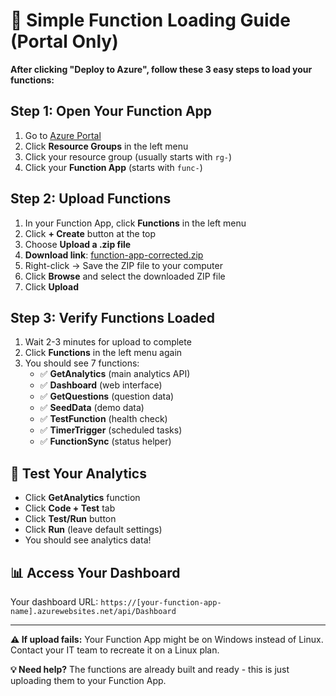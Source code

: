 # 🚀 Simple Function Loading Guide (Portal Only)

**After clicking "Deploy to Azure", follow these 3 easy steps to load your functions:**

## Step 1: Open Your Function App
1. Go to [Azure Portal](https://portal.azure.com)
2. Click **Resource Groups** in the left menu
3. Click your resource group (usually starts with `rg-`)
4. Click your **Function App** (starts with `func-`)

## Step 2: Upload Functions
1. In your Function App, click **Functions** in the left menu
2. Click **+ Create** button at the top
3. Choose **Upload a .zip file**
4. **Download link**: [function-app-corrected.zip](https://github.com/Russ-Holloway/CoPPA-Analytics/raw/main/chatbot-analytics-azure-deploy/function-app-corrected.zip)
5. Right-click → Save the ZIP file to your computer
6. Click **Browse** and select the downloaded ZIP file
7. Click **Upload**

## Step 3: Verify Functions Loaded
1. Wait 2-3 minutes for upload to complete
2. Click **Functions** in the left menu again
3. You should see 7 functions:
   - ✅ **GetAnalytics** (main analytics API)
   - ✅ **Dashboard** (web interface)
   - ✅ **GetQuestions** (question data)
   - ✅ **SeedData** (demo data)
   - ✅ **TestFunction** (health check)
   - ✅ **TimerTrigger** (scheduled tasks)
   - ✅ **FunctionSync** (status helper)

## 🎉 Test Your Analytics
- Click **GetAnalytics** function
- Click **Code + Test** tab
- Click **Test/Run** button
- Click **Run** (leave default settings)
- You should see analytics data!

## 📊 Access Your Dashboard
Your dashboard URL: `https://[your-function-app-name].azurewebsites.net/api/Dashboard`

---

**⚠️ If upload fails:** Your Function App might be on Windows instead of Linux. Contact your IT team to recreate it on a Linux plan.

**💡 Need help?** The functions are already built and ready - this is just uploading them to your Function App.
